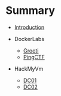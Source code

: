 # Summary

* [Introduction](README.md)

* DockerLabs
  * [Grooti](Dockerlabs/grooti.md)
  * [PingCTF](Dockerlabs/PingCTF.md)

* HackMyVm
  * [DC01](HackMyVM/DC01.md)
  * [DC02](HackMyVM/DC02.md)

